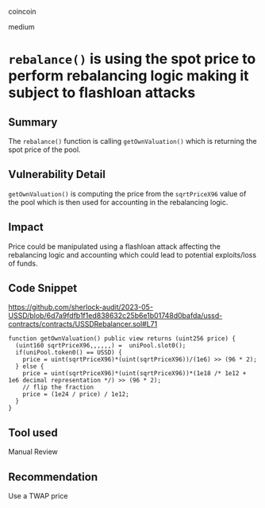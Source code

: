 coincoin

medium

# `rebalance()` is using the spot price to perform rebalancing logic making it subject to flashloan attacks

## Summary

The `rebalance()` function is calling `getOwnValuation()` which is returning the spot price of the pool. 

## Vulnerability Detail

`getOwnValuation()` is computing the price from the `sqrtPriceX96` value of the pool which is then used for accounting in the rebalancing logic.

## Impact

Price could be manipulated using a flashloan attack affecting the rebalancing logic and accounting which could lead to potential exploits/loss of funds. 

## Code Snippet

https://github.com/sherlock-audit/2023-05-USSD/blob/6d7a9fdfb1f1ed838632c25b6e1b01748d0bafda/ussd-contracts/contracts/USSDRebalancer.sol#L71

```solidity
function getOwnValuation() public view returns (uint256 price) {
  (uint160 sqrtPriceX96,,,,,,) =  uniPool.slot0();
  if(uniPool.token0() == USSD) {
    price = uint(sqrtPriceX96)*(uint(sqrtPriceX96))/(1e6) >> (96 * 2);
  } else {
    price = uint(sqrtPriceX96)*(uint(sqrtPriceX96))*(1e18 /* 1e12 + 1e6 decimal representation */) >> (96 * 2);
    // flip the fraction
    price = (1e24 / price) / 1e12;
  }
}
```

## Tool used

Manual Review

## Recommendation

Use a TWAP price
